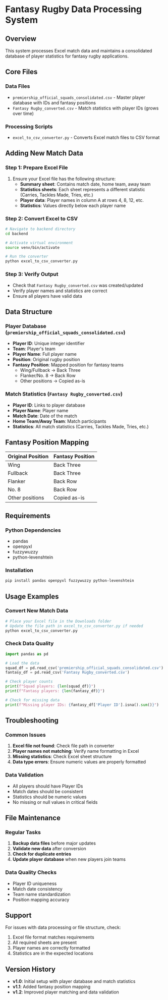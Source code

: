 # Fantasy Rugby Data Processing System

## Overview
This system processes Excel match data and maintains a consolidated database of player statistics for fantasy rugby applications.

## Core Files

### Data Files
- `premiership_official_squads_consolidated.csv` - Master player database with IDs and fantasy positions
- `Fantasy Rugby_converted.csv` - Match statistics with player IDs (grows over time)

### Processing Scripts
- `excel_to_csv_converter.py` - Converts Excel match files to CSV format

## Adding New Match Data

### Step 1: Prepare Excel File
1. Ensure your Excel file has the following structure:
   - **Summary sheet**: Contains match date, home team, away team
   - **Statistics sheets**: Each sheet represents a different statistic (Carries, Tackles Made, Tries, etc.)
   - **Player data**: Player names in column A at rows 4, 8, 12, etc.
   - **Statistics**: Values directly below each player name

### Step 2: Convert Excel to CSV
```bash
# Navigate to backend directory
cd backend

# Activate virtual environment
source venv/bin/activate

# Run the converter
python excel_to_csv_converter.py
```

### Step 3: Verify Output
- Check that `Fantasy Rugby_converted.csv` was created/updated
- Verify player names and statistics are correct
- Ensure all players have valid data

## Data Structure

### Player Database (`premiership_official_squads_consolidated.csv`)
- **Player ID**: Unique integer identifier
- **Team**: Player's team
- **Player Name**: Full player name
- **Position**: Original rugby position
- **Fantasy Position**: Mapped position for fantasy teams
  - Wing/Fullback → Back Three
  - Flanker/No. 8 → Back Row
  - Other positions → Copied as-is

### Match Statistics (`Fantasy Rugby_converted.csv`)
- **Player ID**: Links to player database
- **Player Name**: Player name
- **Match Date**: Date of the match
- **Home Team/Away Team**: Match participants
- **Statistics**: All match statistics (Carries, Tackles Made, Tries, etc.)

## Fantasy Position Mapping

| Original Position | Fantasy Position |
|------------------|------------------|
| Wing             | Back Three       |
| Fullback         | Back Three       |
| Flanker          | Back Row         |
| No. 8            | Back Row         |
| Other positions  | Copied as-is     |

## Requirements

### Python Dependencies
- pandas
- openpyxl
- fuzzywuzzy
- python-levenshtein

### Installation
```bash
pip install pandas openpyxl fuzzywuzzy python-levenshtein
```

## Usage Examples

### Convert New Match Data
```bash
# Place your Excel file in the Downloads folder
# Update the file path in excel_to_csv_converter.py if needed
python excel_to_csv_converter.py
```

### Check Data Quality
```python
import pandas as pd

# Load the data
squad_df = pd.read_csv('premiership_official_squads_consolidated.csv')
fantasy_df = pd.read_csv('Fantasy Rugby_converted.csv')

# Check player counts
print(f"Squad players: {len(squad_df)}")
print(f"Fantasy players: {len(fantasy_df)}")

# Check for missing data
print(f"Missing player IDs: {fantasy_df['Player ID'].isna().sum()}")
```

## Troubleshooting

### Common Issues
1. **Excel file not found**: Check file path in converter
2. **Player names not matching**: Verify name formatting in Excel
3. **Missing statistics**: Check Excel sheet structure
4. **Data type errors**: Ensure numeric values are properly formatted

### Data Validation
- All players should have Player IDs
- Match dates should be consistent
- Statistics should be numeric values
- No missing or null values in critical fields

## File Maintenance

### Regular Tasks
1. **Backup data files** before major updates
2. **Validate new data** after conversion
3. **Check for duplicate entries**
4. **Update player database** when new players join teams

### Data Quality Checks
- Player ID uniqueness
- Match date consistency
- Team name standardization
- Position mapping accuracy

## Support

For issues with data processing or file structure, check:
1. Excel file format matches requirements
2. All required sheets are present
3. Player names are correctly formatted
4. Statistics are in the expected locations

## Version History

- **v1.0**: Initial setup with player database and match statistics
- **v1.1**: Added fantasy position mapping
- **v1.2**: Improved player matching and data validation
